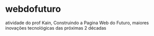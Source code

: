 # webdofuturo
atividade do prof Kain, Construindo a Pagina Web do Futuro, maiores inovações tecnológicas das próximas 2 décadas
